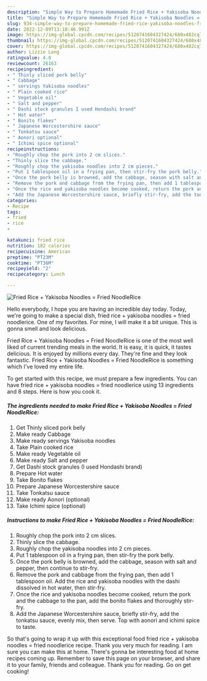 ```yaml
---
description: "Simple Way to Prepare Homemade Fried Rice + Yakisoba Noodles = Fried NoodleRice"
title: "Simple Way to Prepare Homemade Fried Rice + Yakisoba Noodles = Fried NoodleRice"
slug: 934-simple-way-to-prepare-homemade-fried-rice-yakisoba-noodles-fried-noodlerice
date: 2022-12-09T13:10:46.991Z
image: https://img-global.cpcdn.com/recipes/5120741604327424/680x482cq70/fried-rice-yakisoba-noodles-fried-noodlerice-recipe-main-photo.jpg
thumbnail: https://img-global.cpcdn.com/recipes/5120741604327424/680x482cq70/fried-rice-yakisoba-noodles-fried-noodlerice-recipe-main-photo.jpg
cover: https://img-global.cpcdn.com/recipes/5120741604327424/680x482cq70/fried-rice-yakisoba-noodles-fried-noodlerice-recipe-main-photo.jpg
author: Lizzie Long
ratingvalue: 4.8
reviewcount: 26163
recipeingredient:
- " Thinly sliced pork belly"
- " Cabbage"
- " servings Yakisoba noodles"
- " Plain cooked rice"
- " Vegetable oil"
- " Salt and pepper"
- " Dashi stock granules I used Hondashi brand"
- " Hot water"
- " Bonito flakes"
- " Japanese Worcestershire sauce"
- " Tonkatsu sauce"
- " Aonori optional"
- " Ichimi spice optional"
recipeinstructions:
- "Roughly chop the pork into 2 cm slices."
- "Thinly slice the cabbage."
- "Roughly chop the yakisoba noodles into 2 cm pieces."
- "Put 1 tablespoon oil in a frying pan, then stir-fry the pork belly."
- "Once the pork belly is browned, add the cabbage, season with salt and pepper, then continue to stir-fry."
- "Remove the pork and cabbage from the frying pan, then add 1 tablespoon oil. Add the rice and yakisoba noodles with the dashi dissolved in hot water, then stir-fry."
- "Once the rice and yakisoba noodles become cooked, return the pork and the cabbage to the pan, add the bonito flakes and thoroughly stir-fry."
- "Add the Japanese Worcestershire sauce, briefly stir-fry, add the tonkatsu sauce, evenly mix, then serve. Top with aonori and ichimi spice to taste."
categories:
- Recipe
tags:
- fried
- rice
- 

katakunci: fried rice  
nutrition: 182 calories
recipecuisine: American
preptime: "PT23M"
cooktime: "PT36M"
recipeyield: "2"
recipecategory: Lunch

---
```



![Fried Rice + Yakisoba Noodles = Fried NoodleRice](https://img-global.cpcdn.com/recipes/5120741604327424/680x482cq70/fried-rice-yakisoba-noodles-fried-noodlerice-recipe-main-photo.jpg)

Hello everybody, I hope you are having an incredible day today. Today, we're going to make a special dish, fried rice + yakisoba noodles = fried noodlerice. One of my favorites. For mine, I will make it a bit unique. This is gonna smell and look delicious.

Fried Rice + Yakisoba Noodles = Fried NoodleRice is one of the most well liked of current trending meals in the world. It is easy, it is quick, it tastes delicious. It is enjoyed by millions every day. They're fine and they look fantastic. Fried Rice + Yakisoba Noodles = Fried NoodleRice is something which I've loved my entire life.




To get started with this recipe, we must prepare a few ingredients. You can have fried rice + yakisoba noodles = fried noodlerice using 13 ingredients and 8 steps. Here is how you cook it.

<!--inarticleads1-->

##### The ingredients needed to make Fried Rice + Yakisoba Noodles = Fried NoodleRice:

1. Get  Thinly sliced pork belly
1. Make ready  Cabbage
1. Make ready  servings Yakisoba noodles
1. Take  Plain cooked rice
1. Make ready  Vegetable oil
1. Make ready  Salt and pepper
1. Get  Dashi stock granules (I used Hondashi brand)
1. Prepare  Hot water
1. Take  Bonito flakes
1. Prepare  Japanese Worcestershire sauce
1. Take  Tonkatsu sauce
1. Make ready  Aonori (optional)
1. Take  Ichimi spice (optional)




<!--inarticleads2-->

##### Instructions to make Fried Rice + Yakisoba Noodles = Fried NoodleRice:

1. Roughly chop the pork into 2 cm slices.
1. Thinly slice the cabbage.
1. Roughly chop the yakisoba noodles into 2 cm pieces.
1. Put 1 tablespoon oil in a frying pan, then stir-fry the pork belly.
1. Once the pork belly is browned, add the cabbage, season with salt and pepper, then continue to stir-fry.
1. Remove the pork and cabbage from the frying pan, then add 1 tablespoon oil. Add the rice and yakisoba noodles with the dashi dissolved in hot water, then stir-fry.
1. Once the rice and yakisoba noodles become cooked, return the pork and the cabbage to the pan, add the bonito flakes and thoroughly stir-fry.
1. Add the Japanese Worcestershire sauce, briefly stir-fry, add the tonkatsu sauce, evenly mix, then serve. Top with aonori and ichimi spice to taste.




So that's going to wrap it up with this exceptional food fried rice + yakisoba noodles = fried noodlerice recipe. Thank you very much for reading. I am sure you can make this at home. There's gonna be interesting food at home recipes coming up. Remember to save this page on your browser, and share it to your family, friends and colleague. Thank you for reading. Go on get cooking!
